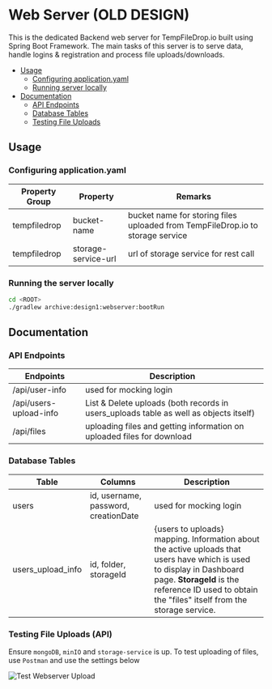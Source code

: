# Web Server (OLD DESIGN)

This is the dedicated Backend web server for TempFileDrop.io built using Spring Boot Framework. The main tasks of this server is
to serve data, handle logins & registration and process file uploads/downloads.

- [Usage](#usage)
    - [Configuring application.yaml](#configuring-applicationyaml)
    - [Running server locally](#running-the-server-locally)
- [Documentation](#documentation)
    - [API Endpoints](#api-endpoints)
    - [Database Tables](#database-tables)
    - [Testing File Uploads](#testing-file-uploads-api)

## Usage

### Configuring application.yaml

| Property Group | Property | Remarks |
| --- | --- | --- |
| tempfiledrop | bucket-name | bucket name for storing files uploaded from TempFileDrop.io to storage service |
| tempfiledrop | storage-service-url | url of storage service for rest call |

### Running the server locally

```bash
cd <ROOT>
./gradlew archive:design1:webserver:bootRun
```

## Documentation

### API Endpoints

| Endpoints | Description |
| --- | --- |
| /api/user-info | used for mocking login |
| /api/users-upload-info | List & Delete uploads (both records in users_uploads table as well as objects itself) |
| /api/files | uploading files and getting information on uploaded files for download |

### Database Tables

| Table | Columns | Description |
| --- | --- | --- |
| users | id, username, password, creationDate | used for mocking login |
| users_upload_info | id, folder, storageId | {users to uploads} mapping. Information about the active uploads that users have which is used to display in Dashboard page. **StorageId** is the reference ID used to obtain the "files" itself from the storage service. |

### Testing File Uploads (API)

Ensure `mongoDB`, `minIO` and `storage-service` is up. To test uploading of files, use `Postman` and use the settings below

![Test Webserver Upload](../doc/postman_webserver_upload.png)
